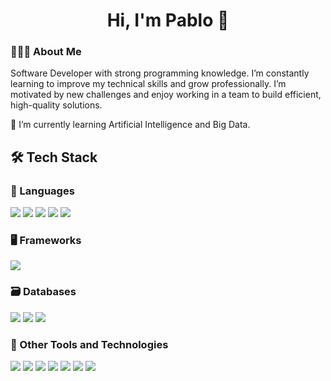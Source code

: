 <h1 align="center"><b>Hi, I'm Pablo 👋 </b></h1>

<!--
**pablop11/pablop11** is a ✨ _special_ ✨ repository because its `README.md` (this file) appears on your GitHub profile.

Here are some ideas to get you started:

- 🔭 I’m currently working on ...
- 🌱 I’m currently learning ...
- 👯 I’m looking to collaborate on ...
- 🤔 I’m looking for help with ...
- 💬 Ask me about ...
- 📫 How to reach me: ...
- 😄 Pronouns: ...
- ⚡ Fun fact: ...

🔭 I’m currently working on improving backend architectures and exploring data-driven solutions.
👯 I’m looking to collaborate on innovative projects involving AI, data analytics, or backend development.
🤔 I’m looking for help with optimizing machine learning workflows and data processing pipelines.
💬 Ask me about software development, APIs, or backend optimization.
📫 How to reach me: [your email or LinkedIn link]
😄 Pronouns: he/him
⚡ Fun fact: I love turning complex problems into elegant code solutions. -->

<h3>👨🏻‍💻 About Me</h3>

Software Developer with strong programming knowledge. I’m constantly learning to improve my technical skills and grow professionally. I’m motivated by new challenges and enjoy working in a team to build efficient, high-quality solutions.

🌱 I’m currently learning Artificial Intelligence and Big Data.

<h2>🛠 Tech Stack</h3> 

<h3>🔧 Languages</h3> 

<p>
  <img src="https://img.shields.io/badge/html5-%23E34F26.svg?style=for-the-badge&logo=html5&logoColor=white" />
  <img src="https://img.shields.io/badge/css3-%231572B6.svg?style=for-the-badge&logo=css3&logoColor=white" />
  <img src="https://img.shields.io/badge/java-%23ED8B00.svg?style=for-the-badge&logo=java&logoColor=white" />
  <img src="https://img.shields.io/badge/python-3670A0?style=for-the-badge&logo=python&logoColor=ffdd54" />
  <img src="https://img.shields.io/badge/c++-%2300599C.svg?style=for-the-badge&logo=c%2B%2B&logoColor=white" />
</p>

<h3>🖥️ Frameworks</h3> 

<p>
  <img src="https://img.shields.io/badge/spring-%236DB33F.svg?style=for-the-badge&logo=spring&logoColor=white" />
</p>

<!-- #### 📚 Libraries

![Numpy](https://img.shields.io/badge/NumPy-%23013243.svg?style=for-the-badge&logo=numpy&logoColor=white)
![Pandas](https://img.shields.io/badge/Pandas-%23150458.svg?style=for-the-badge&logo=pandas&logoColor=white)
![Scikit-learn](https://img.shields.io/badge/scikit--learn-%23F7931E.svg?style=for-the-badge&logo=scikit-learn&logoColor=white)
![Matplotlib](https://img.shields.io/badge/Matplotlib-%23E20000.svg?style=for-the-badge&logo=matplotlib&logoColor=white) -->

<h3>🗃 Databases</h3> 

<p>
  <img src="https://img.shields.io/badge/mysql-4479A1.svg?style=for-the-badge&logo=mysql&logoColor=white" />
  <img src="https://img.shields.io/badge/postgreSQL-%23316192.svg?style=for-the-badge&logo=postgresql&logoColor=white" />
  <img src="https://img.shields.io/badge/SQL%20Server-CC2927?style=for-the-badge&logo=sql%20server&logoColor=yellow" />
</p>

<!-- ![MongoDB](https://img.shields.io/badge/MongoDB-%234ea94b.svg?style=for-the-badge&logo=mongodb&logoColor=white) -->

<h3>🔧 Other Tools and Technologies</h3> 

<p>
  <img src="https://img.shields.io/badge/git-%23F05033.svg?style=for-the-badge&logo=git&logoColor=white" />
  <img src="https://img.shields.io/badge/github-%23121011.svg?style=for-the-badge&logo=github&logoColor=white" />
  <img src="https://img.shields.io/badge/gitlab-%23121011.svg?style=for-the-badge&logo=gitlab&logoColor=orange" />
  <img src="https://img.shields.io/badge/Postman-%23FF6C37.svg?style=for-the-badge&logo=postman&logoColor=white" />
  <img src="https://img.shields.io/badge/IntelliJ%20IDEA-000000.svg?style=for-the-badge&logo=intellij-idea&logoColor=white" />
  <img src="https://img.shields.io/badge/Visual%20Studio%20Code-0078d7.svg?style=for-the-badge&logo=visual-studio-code&logoColor=white" />
  <img src="https://img.shields.io/badge/Swagger-%23Clojure?style=for-the-badge&logo=swagger&logoColor=white" />
</p>

<!-- ![Visual Studio](https://img.shields.io/badge/Visual%20Studio-5C2D91.svg?style=for-the-badge&logo=visual-studio&logoColor=white)
![Docker](https://img.shields.io/badge/Docker-%230db7ed.svg?style=for-the-badge&logo=docker&logoColor=white)
![Linux](https://img.shields.io/badge/Linux-FCC624?style=for-the-badge&logo=linux&logoColor=black)
![Ubuntu](https://img.shields.io/badge/Ubuntu-E95420?style=for-the-badge&logo=ubuntu&logoColor=white) -->

<!-- ### In future, I will learn: -->
<!-- ### ⚙️ &nbsp;GitHub Analytics

<p align="center">
  <a href="https://github.com/pablop11">
    <img height="180em" src="https://github-readme-stats-eight-theta.vercel.app/api?username=pablop11&show_icons=true&theme=algolia&include_all_commits=true&count_private=true"/>
  </a>
  <a href="https://github.com/pablop11">
    <img height="180em" src="https://github-readme-stats-eight-theta.vercel.app/api/top-langs/?username=pablop11&layout=compact&langs_count=8&theme=algolia"/>
  </a>
</p>

<p align="center">
  <img height="180em" src="https://github-readme-streak-stats.herokuapp.com/?user=pablop11&theme=dark&hide_border=true"/>
</p> -->



